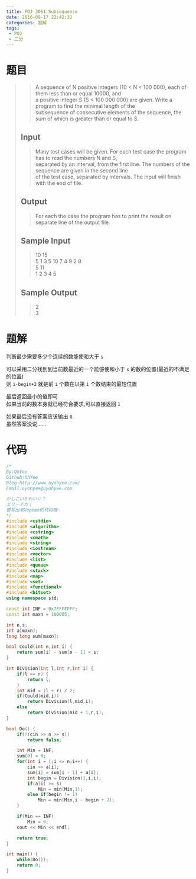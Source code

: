 ```yaml
---
title: POJ 3061.Subsequence
date: 2016-08-17 22:42:32
categories: 题解
tags: 
 - POJ
 - 二分
---
```

# 题目
>> A sequence of N positive integers (10 < N < 100 000), each of them less than or equal 10000, and  
>> a positive integer S (S < 100 000 000) are given. Write a program to find the minimal length of the  
>> subsequence of consecutive elements of the sequence, the sum of which is greater than or equal to S.  
>> <!--more-->  
> 
> ## Input  
>> Many test cases will be given. For each test case the program has to read the numbers N and S,  
>> separated by an interval, from the first line. The numbers of the sequence are given in the second line  
>> of the test case, separated by intervals. The input will finish with the end of file.  
> 
> ## Output  
>> For each the case the program has to print the result on separate line of the output file.  
> 
> ## Sample Input  
>> 10 15  
>> 5 1 3 5 10 7 4 9 2 8  
>> 5 11  
>> 1 2 3 4 5  
> 
> ## Sample Output  
>> 2  
>> 3  


# 题解
判断最少需要多少个连续的数能使和大于 `s`  

可以采用二分找到到当前数最近的一个能够使和小于 `s` 的数的位置(最近的不满足的位置)  
则 `i-begin+2` 就是前 `i` 个数在以第 `i` 个数结束的最短位置  

最后返回最小的值即可  
如果当前的数本身就已经符合要求,可以直接返回 `1`  

如果最后没有答案应该输出 `0`   
虽然答案没说……

# 代码
```cpp Subsequence https://github.com/OhYee/ACM.github.io/blob/master/POJ/3061.%53%75%62%73%65%71%75%65%6E%63%65.cpp 代码备份
/*
By:OhYee
Github:OhYee
Blog:http://www.oyohyee.com/
Email:oyohyee@oyohyee.com

かしこいかわいい？
エリーチカ！
要写出来Хорошо的代码哦~
*/
#include <cstdio>
#include <algorithm>
#include <cstring>
#include <cmath>
#include <string>
#include <iostream>
#include <vector>
#include <list>
#include <queue>
#include <stack>
#include <map>
#include <set>
#include <functional>
#include <bitset>
using namespace std;

const int INF = 0x7FFFFFFF;
const int maxn = 100005;

int n,s;
int a[maxn];
long long sum[maxn];

bool Could(int n,int i) {
    return sum[i] - sum[n - 1] < s;
}

int Division(int l,int r,int i) {
    if(l == r) {
        return l;
    }
    int mid = (l + r) / 2;
    if(Could(mid,i))
        return Division(l,mid,i);
    else
        return Division(mid + 1,r,i);
}

bool Do() {
    if(!(cin >> n >> s))
        return false;

    int Min = INF;
    sum[0] = 0;
    for(int i = 1;i <= n;i++) {
        cin >> a[i];
        sum[i] = sum[i - 1] + a[i];
        int begin = Division(1,i,i);
        if(a[i] >= s)
            Min = min(Min,1);
        else if(begin != 1)
            Min = min(Min,i - begin + 2);
    }

    if(Min == INF)
        Min = 0;
    cout << Min << endl;

    return true;
}

int main() {
    while(Do());
    return 0;
}
```
